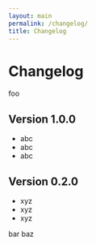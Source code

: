 ```yaml
---
layout: main
permalink: /changelog/
title: Changelog
---
```


# Changelog

foo

## Version 1.0.0

- abc
- abc
- abc

## Version 0.2.0

- xyz
- xyz
- xyz

bar baz